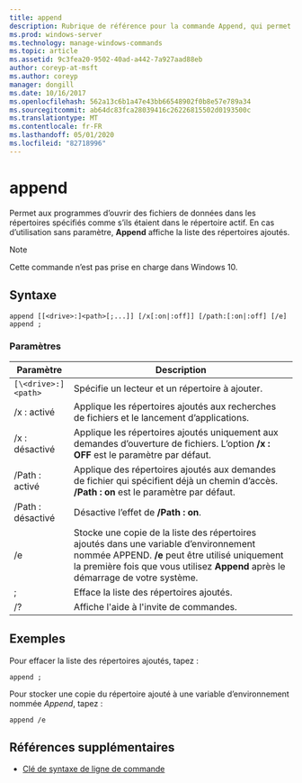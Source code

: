 ```yaml
---
title: append
description: Rubrique de référence pour la commande Append, qui permet aux programmes d’ouvrir des fichiers de données dans les répertoires spécifiés, comme s’ils se trouvaient dans le répertoire actif.
ms.prod: windows-server
ms.technology: manage-windows-commands
ms.topic: article
ms.assetid: 9c3fea20-9502-40ad-a442-7a927aad88eb
author: coreyp-at-msft
ms.author: coreyp
manager: dongill
ms.date: 10/16/2017
ms.openlocfilehash: 562a13c6b1a47e43bb66548902f0b8e57e789a34
ms.sourcegitcommit: ab64dc83fca28039416c26226815502d0193500c
ms.translationtype: MT
ms.contentlocale: fr-FR
ms.lasthandoff: 05/01/2020
ms.locfileid: "82718996"
---
```

# <a name="append"></a>append

Permet aux programmes d’ouvrir des fichiers de données dans les répertoires spécifiés comme s’ils étaient dans le répertoire actif. En cas d’utilisation sans paramètre, **Append** affiche la liste des répertoires ajoutés.

> [!NOTE]
> Cette commande n’est pas prise en charge dans Windows 10.

## <a name="syntax"></a>Syntaxe

```
append [[<drive>:]<path>[;...]] [/x[:on|:off]] [/path:[:on|:off] [/e]
append ;
```

### <a name="parameters"></a>Paramètres

| Paramètre | Description |
| --------- | ----------- |
| `[\<drive>:]<path>` | Spécifie un lecteur et un répertoire à ajouter. |
| /x : activé | Applique les répertoires ajoutés aux recherches de fichiers et le lancement d’applications. |
| /x : désactivé | Applique les répertoires ajoutés uniquement aux demandes d’ouverture de fichiers. L’option **/x : OFF** est le paramètre par défaut. |
| /Path : activé | Applique des répertoires ajoutés aux demandes de fichier qui spécifient déjà un chemin d’accès. **/Path : on** est le paramètre par défaut. |
| /Path : désactivé | Désactive l’effet de **/Path : on**. |
| /e | Stocke une copie de la liste des répertoires ajoutés dans une variable d’environnement nommée APPEND. **/e** peut être utilisé uniquement la première fois que vous utilisez **Append** après le démarrage de votre système. |
| ; | Efface la liste des répertoires ajoutés. |
| /? | Affiche l'aide à l'invite de commandes. |

## <a name="examples"></a>Exemples

Pour effacer la liste des répertoires ajoutés, tapez :

```
append ;
```

Pour stocker une copie du répertoire ajouté à une variable d’environnement nommée *Append*, tapez :

```
append /e
```

## <a name="additional-references"></a>Références supplémentaires

- [Clé de syntaxe de ligne de commande](command-line-syntax-key.md)
